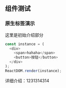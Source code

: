 ## 组件测试

### 原生标签演示
这里是初始介绍部分

<!--start-code-->

```js
const instance = (
  <div>
    <span>hahaha</span>
    <button>按钮</button>
  </div>
);
ReactDOM.render(instance);
```

<!--end-code-->

详细介绍：1231314314
